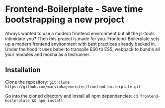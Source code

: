 # Frontend-Boilerplate - Save time bootstrapping a new project
Always wanted to use a modern frontend environment but all the js-tools intimidate you? Then this project is made for you. Frontend-Boilerplate sets up a modern frontend environment with best practices already backed in. Under the hood it uses babel to transpile ES6 to ES5, webpack to bundle all your modules and mocha as a testrunner.

## Installation
Clone the repository:
`git clone https://github.com/marvinhagemeister/frontend-boilerplate.git`

Go into the cloned directory and install all npm dependencies:
`cd frontend-boilerplate && npm install`